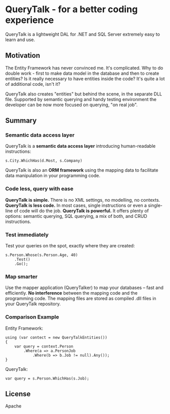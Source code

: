 # QueryTalk - for a better coding experience

QueryTalk is a lightweight DAL for .NET and SQL Server extremely easy to learn and use. 

## Motivation

The Entity Framework has never convinced me. It's complicated. Why to do double work - first to make data model in the database and then to create entities? Is it really necessary to have entities inside the code? It's quite a lot of additional code, isn't it?   

QueryTalk also creates "entities" but behind the scene, in the separate DLL file. Supported by semantic querying and handy testing environment the developer can be now more focused on querying, "on real job". 

## Summary

### Semantic data access layer

QueryTalk is a <strong>semantic data access layer</strong> introducing human-readable instructions:

    s.City.WhichHas(d.Most, s.Company)

QueryTalk is also an <strong>ORM framework</strong> using the mapping data to facilitate data manipulation in your programming code. 

### Code less, query with ease

<strong>QueryTalk is simple.</strong> There is no XML settings, no modelling, no contexts. 
<strong>QueryTalk is less code.</strong> In most cases, single instructions or even a single-line of code will do the job. 
<strong>QueryTalk is powerful.</strong> It offers plenty of options: semantic querying, SQL querying, a mix of both, and CRUD instructions.

### Test immediately

Test your queries on the spot, exactly where they are created:

    s.Person.Whose(s.Person.Age, 40)
        .Test()
        .Go();

### Map smarter

Use the mapper application (QueryTalker) to map your databases – fast and efficiently. 
<strong>No interference</strong> between the mapping code and the programming code. 
The mapping files are stored as compiled .dll files in your QueryTalk repository.

### Comparison Example

Entity Framework:

    using (var contect = new QueryTalkEntities()) 
    {
        var query = context.Person
            .Where(a => a.PersonJob
                .Where(b => b.Job != null).Any());
    }

QueryTalk:

    var query = s.Person.WhichHas(s.Job);

## License

Apache





